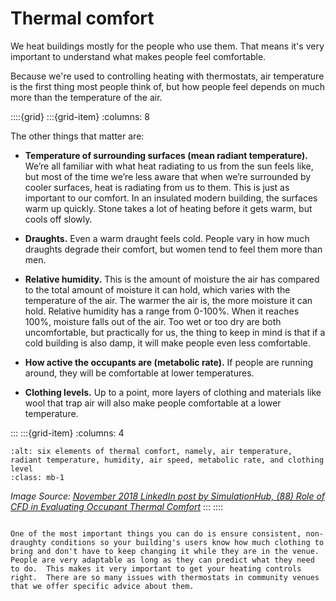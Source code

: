 # Thermal comfort

We heat buildings mostly for the people who use them. That means it's very important to understand what makes people feel comfortable.

Because we're used to controlling heating with thermostats, air temperature is the first thing most people think of, but how people feel depends on much more than the temperature of the air.

::::{grid} 
:::{grid-item}
:columns: 8

The other things that matter are:


- **Temperature of surrounding surfaces (mean radiant temperature).**  We’re all familiar with what heat radiating to us from the sun feels like, but most of the time we’re less aware that when we’re surrounded by cooler surfaces, heat is radiating from us to them. This is just as important to our comfort.   In an insulated modern building, the surfaces warm up quickly. Stone takes a lot of heating before it gets warm, but cools off slowly. 

- **Draughts.** Even a warm draught feels cold.  People vary in how much draughts degrade their comfort, but women tend to feel them more than men.  

- **Relative humidity.** This is the amount of moisture the air has compared to the total amount of moisture it can hold, which varies with the temperature of the air.  The warmer the air is, the more moisture it can hold.  Relative humidity has a range from 0-100%.  When it reaches 100%, moisture falls out of the air.  Too wet or too dry are both uncomfortable, but practically for us, the thing to keep in mind is that if a cold building is also damp, it will make people even less comfortable.  

- **How active the occupants are (metabolic rate).**  If people are running around, they will be comfortable at lower temperatures.  

- **Clothing levels.** Up to a point, more layers of clothing and materials like wool that trap air will also make people comfortable at a lower temperature.  


:::
:::{grid-item}
:columns: 4
```{image} ../images/ashrae-thermal-comfort.png
:alt: six elements of thermal comfort, namely, air temperature, radiant temperature, humidity, air speed, metabolic rate, and clothing level
:class: mb-1
```
*Image Source: [November 2018 LinkedIn post by SimulationHub, (88) Role of CFD in Evaluating Occupant Thermal Comfort](https://www.linkedin.com/pulse/role-cfd-evaluating-occupant-thermal-comfort-sandip-jadhav/)*
:::
::::




```{admonition} Top Comfort Tip

One of the most important things you can do is ensure consistent, non-draughty conditions so your building's users know how much clothing to bring and don't have to keep changing it while they are in the venue.  People are very adaptable as long as they can predict what they need to do.  This makes it very important to get your heating controls right.  There are so many issues with thermostats in community venues that we offer specific advice about them.


```



[comment]: # (:TODO: link to how to check whether your thermostat is working; how to choose a thermostat)

